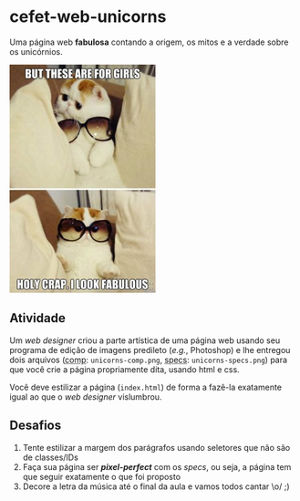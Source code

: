 # cefet-web-unicorns

Uma página web **fabulosa** contando a origem, os mitos e a verdade sobre os unicórnios.

![](docs/holy-crap-i-look-fabulous.jpg)

## Atividade

Um _web designer_ criou a parte artística de uma página  web usando seu programa de edição de imagens predileto (_e.g._, Photoshop) e lhe entregou dois arquivos (<abbr title="Comprehensive Layout">comp</abbr>: `unicorns-comp.png`, <abbr title="Specifications">specs</abbr>: `unicorns-specs.png`) para que você crie a página propriamente dita, usando html e css.

Você deve estilizar a página (`index.html`) de forma a fazê-la exatamente igual ao que o _web designer_ vislumbrou.


## Desafios

1. Tente estilizar a margem dos parágrafos usando seletores que não são de classes/IDs
1. Faça sua página ser **_pixel-perfect_** com os _specs_, ou seja, a página tem que seguir exatamente o que foi proposto
1. Decore a letra da música até o final da aula e vamos todos cantar \o/ ;)

